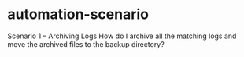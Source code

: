 # automation-scenario
Scenario 1 – Archiving Logs
How do I archive all the matching logs and move the archived files to the backup directory?
